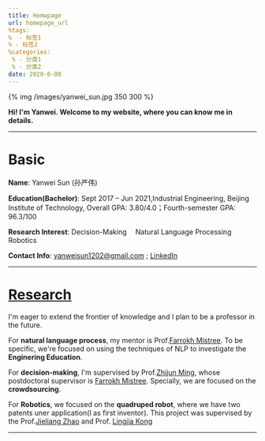 ```yaml
---
title: Homwpage
url: homepage_url
%tags:
%  - 标签1
% - 标签2
%categories:
 % - 分类1
 % - 分类2
date: 2020-6-08
---
```


{% img /images/yanwei_sun.jpg 350 300 %}

**Hi!  I'm Yanwei. Welcome to my website, where you can know me in details.**
___

# Basic
**Name**:   Yanwei Sun (孙严伟)

**Education(Bachelor)**: Sept 2017 – Jun 2021,Industrial Engineering, Beijing Institute of Technology, Overall GPA: 3.80/4.0；Fourth-semester GPA: 96.3/100

**Research Interest**: Decision-Making&emsp; Natural Language Processing&emsp; Robotics

**Contact Info**: yanweisun1202@gmail.com ; [LinkedIn](http://www.linkedin.com/in/yanwei-sun-2b28101a6/)
___
# [Research](http://yanwei-sun.github.io/Research/)

I'm eager to extend the frontier of knowledge and I plan to be a professor in the future.

For **natural language process**, my mentor is Prof.[Farrokh Mistree](https://scholar.google.com/citations?user=l1N0Nj0AAAAJ&hl=en). To be specific, we're focused on using the techniques of NLP to investigate the **Enginering Education**.

For **decision-making**, I'm supervised by Prof.[Zhijun Ming](https://scholar.google.com/citations?user=x1ulAm4AAAAJ&hl=en), whose postdoctoral supervisor is [Farrokh Mistree](http://scholar.google.com/citations?user=l1N0Nj0AAAAJ&hl=en). Specially, we are focused on the **crowdsourcing**.

For **Robotics**, we focused on the **quadruped robot**, where we have two patents uner application(I as first inventor). This project was supervised by the Prof.[Jieliang Zhao](http://scholar.google.com/citations?user=KevJF0IAAAAJ&hl=zh-CN) and Prof. [Lingjia Kong](http://me-english.bit.edu.cn/people/faculty/k/125069.htm)
___
